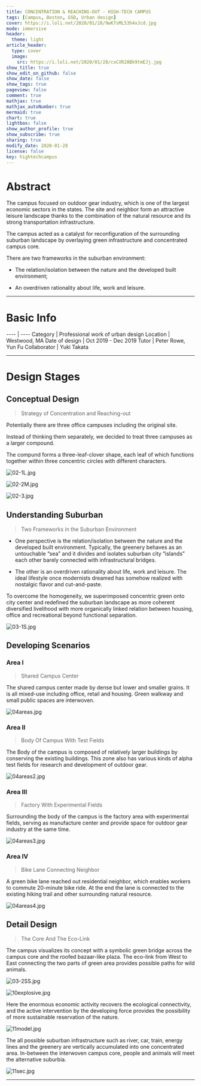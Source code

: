 ```yaml
---
title: CONCENTRATION & REACHING-OUT - HIGH-TECH CAMPUS
tags: [Campus, Boston, GSD, Urban design]
cover: https://i.loli.net/2020/01/28/9wK7sML53h4xJcd.jpg
mode: immersive
header:
  theme: light
article_header:
  type: cover
  image:
    src: https://i.loli.net/2020/01/28/cxCXR28Bk9tmEJj.jpg
show_title: true
show_edit_on_github: false
show_date: false
show_tags: true
pageview: false
comment: true
mathjax: true
mathjax_autoNumber: true
mermaid: true
chart: true
lightbox: false
show_author_profile: true
show_subscribe: true
sharing: true
modify_date: 2020-01-28
license: false
key: hightechcampus
---
```


# Abstract

The campus focused on outdoor gear industry, which is one of the largest economic sectors in the states. The site and neighbor form an attractive leisure landscape thanks to the combination of the natural resource and its strong transportation infrastructure.
The campus acted as a catalyst for reconfiguration of the surrounding suburban landscape by overlaying green infrastructure and concentrated campus core.

<!--more-->There are two frameworks in the suburban environment:* The relation/isolation between the nature and the developed built environment;* An overdriven rationality about life, work and leisure.

---

# Basic Info

---- | ----
Category | Professional work of urban design
Location | Westwood, MA
Date of design | Oct 2019 - Dec 2019
Tutor | Peter Rowe, Yun Fu
Collaborator | Yuki Takata

---

# Design Stages

## Conceptual Design

> Strategy of Concentration and Reaching-out

Potentially there are three office campuses including the original site.Instead of thinking them separately, we decided to treat three campuses as a larger compound.The compund forms a three-leaf-clover shape, each leaf of which functions together within three concentric circles with different characters.

![02-1L.jpg](https://i.loli.net/2020/01/28/Sk5OoGTKUxy9j7u.jpg)

![02-2M.jpg](https://i.loli.net/2020/01/28/9wK7sML53h4xJcd.jpg)

![02-3.jpg](https://i.loli.net/2020/01/28/FKUNWa3CQGOXdBw.jpg)

## Understanding Suburban

> Two Frameworks in the Suburban Environment* One perspective is the relation/isolation between the nature and the developed built environment. Typically, the greenery behaves as an untouchable “sea” and it divides and isolates suburban city “islands” each other barely connected with infrastructural bridges.* The other is an overdriven rationality about life, work and leisure. The ideal lifestyle once modernists dreamed has somehow realized with nostalgic flavor and cut-and-paste.To overcome the homogeneity, we superimposed concentric green onto city center and redefined the suburban landscape as more coherent diversified livelihood with more organically linked relation between housing, office and recreational beyond functional separation.

![03-1S.jpg](https://i.loli.net/2020/01/28/oE8TN9Hw3kBrbxR.jpg)

## Developing Scenarios

### Area I

> Shared Campus Center

The shared campus center made by dense but lower and smaller grains. It is all mixed-use including office, retail and housing. Green walkway and small public spaces are interwoven.

![04areas.jpg](https://i.loli.net/2020/01/28/I1PgfaVnUNGL36H.jpg)

### Area II

> Body Of Campus With Test FieldsThe Body of the campus is composed of relatively larger buildings by conserving the existing buildings. This zone also has various kinds of alpha test fields for research and development of outdoor gear.

![04areas2.jpg](https://i.loli.net/2020/01/28/gHN6eFLdGS7VYmf.jpg)

### Area III

> Factory With Experimental FieldsSurrounding the body of the campus is the factory area with experimental fields, serving as manufacture center and provide space for outdoor gear industry at the same time.

![04areas3.jpg](https://i.loli.net/2020/01/28/2KsAYL79e4H6nyt.jpg)

### Area IV

> Bike Lane Connecting NeighborA green bike lane reached out residential neighbor, which enables workers to commute 20-minute bike ride. At the end the lane is connected to the existing hiking trail and other surrounding natural resource.![04areas4.jpg](https://i.loli.net/2020/01/28/acQHRzG2eo6tB1y.jpg)

## Detail Design

> The Core And The Eco-Link

The campus visualizes its concept with a symbolic green bridge across the campus core and the roofed bazaar-like plaza. The eco-link from West to East connecting the two parts of green area provides possible paths for wild animals.

![03-2SS.jpg](https://i.loli.net/2020/01/28/LMk86E1qv7sAgQj.jpg)

![10explosive.jpg](https://i.loli.net/2020/01/28/Z4sCzLiFxIpba5q.jpg)Here the enormous economic activity recovers the ecological connectivity, and the active intervention by the developing force provides the possibility of more sustainable reservation of the nature.

![11model.jpg](https://i.loli.net/2020/01/28/vIOazKbujYgZC61.jpg)The all possible suburban infrastructure such as river, car, train, energy lines and the greenery are vertically accumulated into one concentrated area. In-between the interwoven campus core, people and animals will meet the alternative suburbia.

![11sec.jpg](https://i.loli.net/2020/01/28/X3bBwFcnr5IYpz8.jpg)---